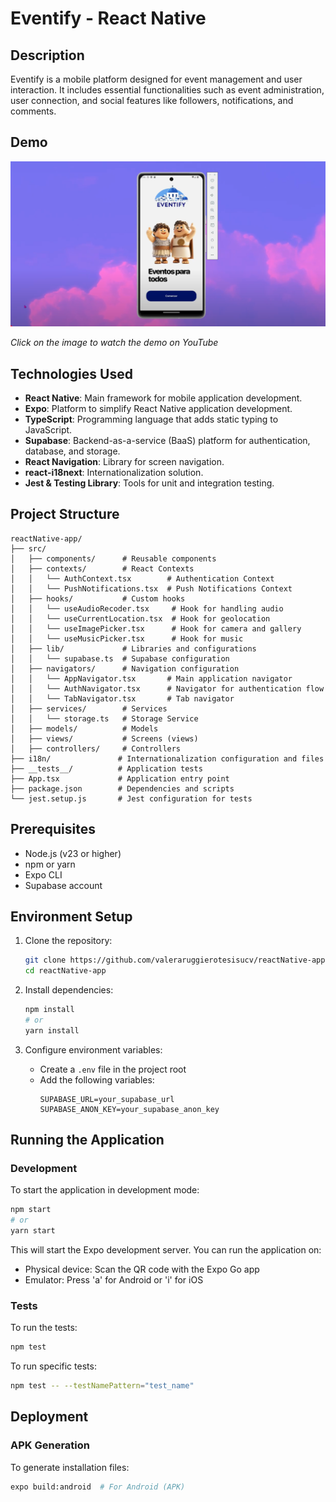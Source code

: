 # Eventify - React Native

## Description

Eventify is a mobile platform designed for event management and user interaction. It includes essential functionalities such as event administration, user connection, and social features like followers, notifications, and comments.

## Demo

[![Eventify Demo](/eventifyThumbnail.png)](https://youtu.be/ly95HEZUPlY)

*Click on the image to watch the demo on YouTube*

## Technologies Used

- **React Native**: Main framework for mobile application development.
- **Expo**: Platform to simplify React Native application development.
- **TypeScript**: Programming language that adds static typing to JavaScript.
- **Supabase**: Backend-as-a-service (BaaS) platform for authentication, database, and storage.
- **React Navigation**: Library for screen navigation.
- **react-i18next**: Internationalization solution.
- **Jest & Testing Library**: Tools for unit and integration testing.

## Project Structure

```
reactNative-app/
├── src/
│   ├── components/      # Reusable components
│   ├── contexts/        # React Contexts
│   │   └── AuthContext.tsx        # Authentication Context
│   │   └── PushNotifications.tsx  # Push Notifications Context
│   ├── hooks/           # Custom hooks
│   │   └── useAudioRecoder.tsx     # Hook for handling audio
│   │   └── useCurrentLocation.tsx  # Hook for geolocation
│   │   └── useImagePicker.tsx      # Hook for camera and gallery
│   │   └── useMusicPicker.tsx      # Hook for music
│   ├── lib/             # Libraries and configurations
│   │   └── supabase.ts  # Supabase configuration
│   ├── navigators/      # Navigation configuration
│   │   └── AppNavigator.tsx       # Main application navigator
│   │   └── AuthNavigator.tsx      # Navigator for authentication flow
│   │   └── TabNavigator.tsx       # Tab navigator
│   ├── services/        # Services
│   │   └── storage.ts   # Storage Service
│   ├── models/          # Models
│   ├── views/           # Screens (views)
│   ├── controllers/     # Controllers
├── i18n/               # Internationalization configuration and files
├── __tests__/          # Application tests
├── App.tsx             # Application entry point
├── package.json        # Dependencies and scripts
└── jest.setup.js       # Jest configuration for tests
```

## Prerequisites

- Node.js (v23 or higher)
- npm or yarn
- Expo CLI
- Supabase account

## Environment Setup

1. Clone the repository:
   ```bash
   git clone https://github.com/valeraruggierotesisucv/reactNative-app.git
   cd reactNative-app
   ```

2. Install dependencies:
   ```bash
   npm install
   # or
   yarn install
   ```

3. Configure environment variables:
   - Create a `.env` file in the project root
   - Add the following variables:
     ```
     SUPABASE_URL=your_supabase_url
     SUPABASE_ANON_KEY=your_supabase_anon_key
     
     ```

## Running the Application

### Development

To start the application in development mode:

```bash
npm start
# or
yarn start
```

This will start the Expo development server. You can run the application on:
- Physical device: Scan the QR code with the Expo Go app
- Emulator: Press 'a' for Android or 'i' for iOS

### Tests

To run the tests:

```bash
npm test
```

To run specific tests:

```bash
npm test -- --testNamePattern="test_name"
```

## Deployment

### APK Generation

To generate installation files:

```bash
expo build:android  # For Android (APK)
```

